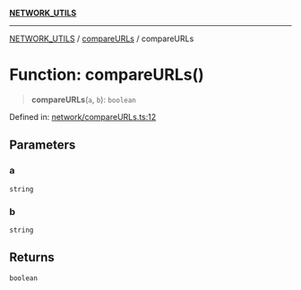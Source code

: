 [**NETWORK_UTILS**](../../README.md)

***

[NETWORK_UTILS](../../README.md) / [compareURLs](../README.md) / compareURLs

# Function: compareURLs()

> **compareURLs**(`a`, `b`): `boolean`

Defined in: [network/compareURLs.ts:12](https://github.com/dailker/everyutil-js/blob/7799f3f003cb23f425be3f1c83c38483e2648188/src/network/compareURLs.ts#L12)

## Parameters

### a

`string`

### b

`string`

## Returns

`boolean`
